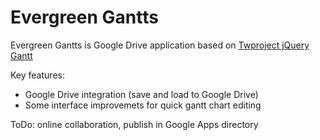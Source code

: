 Evergreen Gantts
===========
Evergreen Gantts is Google Drive application based on <a href="https://github.com/robicch/jQueryGantt">Twproject jQuery Gantt</a>

Key features:
* Google Drive integration (save and load to Google Drive)
* Some interface improvemets for quick gantt chart editing

ToDo: online collaboration, publish in Google Apps directory



